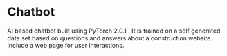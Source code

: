 # Chatbot
AI based chatbot built using PyTorch 2.0.1 . It is trained on a self generated data set based on questions and answers about a construction website. Include a web page for user interactions.
